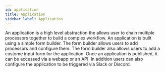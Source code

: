 ```yaml
---
id: application
title: Application
sidebar_label: Application
---
```

An application is a high level abstraction the allows user to chain multiple processors together to build a complex workflow. An application is built using a simple form builder. The form builder allows users to add processors and configure them. The form builder also allows users to add a custome input form for the application. Once an application is published, it can be accessed via a webapp or an API. In addition users can also configure the application to be triggered via Slack or Discord.